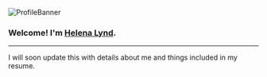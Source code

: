 
![ProfileBanner](https://user-images.githubusercontent.com/114961330/193895174-0d110c3b-b386-47ae-92b0-8d5303072f8d.png)

### Welcome! I'm [Helena Lynd](www.linkedin.com/in/helena-lynd).<br>

-------------------------------------------------

I will soon update this with details about me and things included in my resume.
